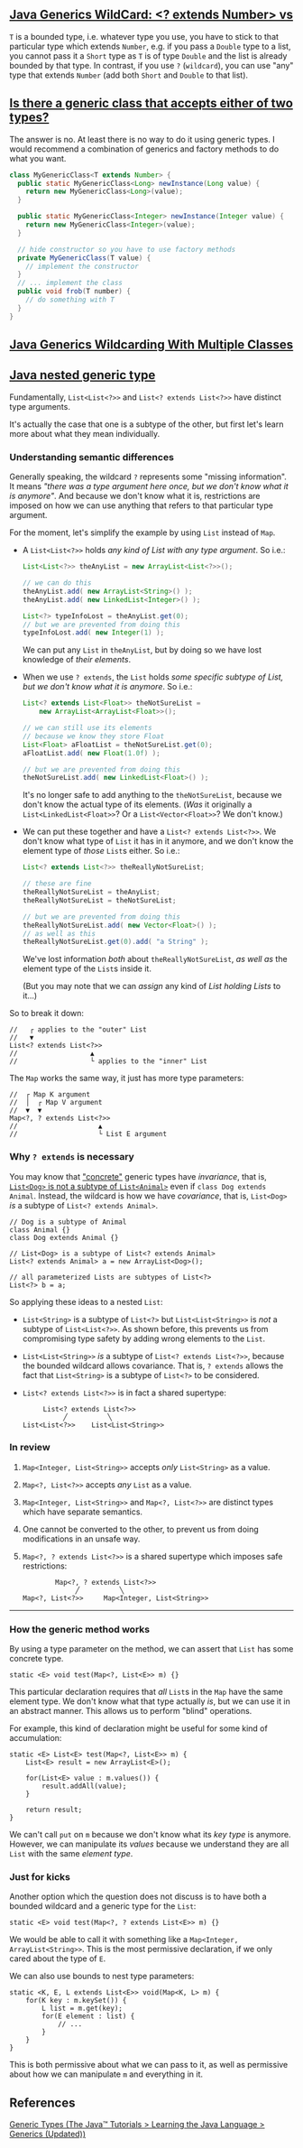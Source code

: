 
## [Java Generics WildCard: <? extends Number> vs <T extends Number>](https://stackoverflow.com/questions/11497020/java-generics-wildcard-extends-number-vs-t-extends-number)
`T` is a bounded type, i.e. whatever type you use, you have to stick to that particular type which extends `Number`, e.g. if you pass a `Double` type to a list, you cannot pass it a `Short` type as `T` is of type `Double` and the list is already bounded by that type. In contrast, if you use `?` (`wildcard`), you can use "any" type that extends `Number` (add both `Short` and `Double` to that list).


## [Is there a generic class that accepts either of two types?](https://stackoverflow.com/questions/9141960/generic-class-that-accepts-either-of-two-types)
The answer is no. At least there is no way to do it using generic types. I would recommend a combination of generics and factory methods to do what you want.
```java
class MyGenericClass<T extends Number> {
  public static MyGenericClass<Long> newInstance(Long value) {
    return new MyGenericClass<Long>(value);
  }

  public static MyGenericClass<Integer> newInstance(Integer value) {
    return new MyGenericClass<Integer>(value);
  }

  // hide constructor so you have to use factory methods
  private MyGenericClass(T value) {
    // implement the constructor
  }
  // ... implement the class
  public void frob(T number) {
    // do something with T
  }
}
```

## [Java Generics Wildcarding With Multiple Classes](https://stackoverflow.com/questions/745756/java-generics-wildcarding-with-multiple-classes)

##  [Java nested generic type](https://stackoverflow.com/questions/22806202/java-nested-generic-type)

Fundamentally,  `List<List<?>>`  and  `List<? extends List<?>>`  have distinct type arguments.

It's actually the case that one is a subtype of the other, but first let's learn more about what they mean individually.

### Understanding semantic differences

Generally speaking, the wildcard  `?`  represents some "missing information". It means  _"there was a type argument here once, but we don't know what it is anymore"_. And because we don't know what it is, restrictions are imposed on how we can use anything that refers to that particular type argument.

For the moment, let's simplify the example by using  `List`  instead of  `Map`.

-   A  `List<List<?>>`  holds  _any kind of List with any type argument_. So i.e.:
    
    ```java
    List<List<?>> theAnyList = new ArrayList<List<?>>();
    
    // we can do this
    theAnyList.add( new ArrayList<String>() );
    theAnyList.add( new LinkedList<Integer>() );
    
    List<?> typeInfoLost = theAnyList.get(0);
    // but we are prevented from doing this
    typeInfoLost.add( new Integer(1) );
    ```
    
    We can put any  `List`  in  `theAnyList`, but by doing so we have lost knowledge of  _their elements_.
    
-   When we use  `? extends`, the  `List`  holds  _some specific subtype of List, but we don't know what it is anymore_. So i.e.:
    
    ```java
    List<? extends List<Float>> theNotSureList =
        new ArrayList<ArrayList<Float>>();
    
    // we can still use its elements
    // because we know they store Float
    List<Float> aFloatList = theNotSureList.get(0);
    aFloatList.add( new Float(1.0f) );
    
    // but we are prevented from doing this
    theNotSureList.add( new LinkedList<Float>() );
    ```
    
    It's no longer safe to add anything to the  `theNotSureList`, because we don't know the actual type of its elements. (_Was_  it originally a  `List<LinkedList<Float>>`? Or a  `List<Vector<Float>>`? We don't know.)
    
-   We can put these together and have a  `List<? extends List<?>>`. We don't know what type of  `List`  it has in it anymore, and we don't know the element type of  _those_  `List`s either. So i.e.:
    
    ```java
    List<? extends List<?>> theReallyNotSureList;
    
    // these are fine
    theReallyNotSureList = theAnyList;
    theReallyNotSureList = theNotSureList;
    
    // but we are prevented from doing this
    theReallyNotSureList.add( new Vector<Float>() );
    // as well as this
    theReallyNotSureList.get(0).add( "a String" );
    ```
    
    We've lost information  _both_  about  `theReallyNotSureList`,  _as well as_  the element type of the  `List`s inside it.
    
    (But you may note that we can  _assign_  any kind of  _List holding Lists_  to it...)
    

So to break it down:

```
//   ┌ applies to the "outer" List
//   ▼
List<? extends List<?>>
//                  ▲
//                  └ applies to the "inner" List
```

The  `Map`  works the same way, it just has more type parameters:

```
//  ┌ Map K argument
//  │  ┌ Map V argument
//  ▼  ▼
Map<?, ? extends List<?>>
//                    ▲
//                    └ List E argument
```

### Why  `? extends`  is necessary

You may know that  ["concrete"](http://www.angelikalanger.com/GenericsFAQ/FAQSections/ParameterizedTypes.html#FAQ101)  generic types have  _invariance_, that is,  [`List<Dog>`  is not a subtype of  `List<Animal>`](https://stackoverflow.com/questions/2745265/is-listdog-a-subclass-of-listanimal-why-arent-javas-generics-implicitly-p)  even if  `class Dog extends Animal`. Instead, the wildcard is how we have  _covariance_, that is,  `List<Dog>`  _is_  a subtype of  `List<? extends Animal>`.

```
// Dog is a subtype of Animal
class Animal {}
class Dog extends Animal {}

// List<Dog> is a subtype of List<? extends Animal>
List<? extends Animal> a = new ArrayList<Dog>();

// all parameterized Lists are subtypes of List<?>
List<?> b = a;
```

So applying these ideas to a nested  `List`:

-   `List<String>`  is a subtype of  `List<?>`  but  `List<List<String>>`  is  _not_  a subtype of  `List<List<?>>`. As shown before, this prevents us from compromising type safety by adding wrong elements to the  `List`.
-   `List<List<String>>`  _is_  a subtype of  `List<? extends List<?>>`, because the bounded wildcard allows covariance. That is,  `? extends`  allows the fact that  `List<String>`  is a subtype of  `List<?>`  to be considered.
-   `List<? extends List<?>>`  is in fact a shared supertype:
    
    ```
         List<? extends List<?>>
              ╱          ╲
    List<List<?>>    List<List<String>>
    ```
    

### In review

1.  `Map<Integer, List<String>>`  accepts  _only_  `List<String>`  as a value.
2.  `Map<?, List<?>>`  accepts  _any_  `List`  as a value.
3.  `Map<Integer, List<String>>`  and  `Map<?, List<?>>`  are distinct types which have separate semantics.
4.  One cannot be converted to the other, to prevent us from doing modifications in an unsafe way.
5.  `Map<?, ? extends List<?>>`  is a shared supertype which imposes safe restrictions:
    
    ```
            Map<?, ? extends List<?>>
                 ╱          ╲
    Map<?, List<?>>     Map<Integer, List<String>>
    ```
    

----------

### How the generic method works

By using a type parameter on the method, we can assert that  `List`  has some concrete type.

```
static <E> void test(Map<?, List<E>> m) {}
```

This particular declaration requires that  _all_  `List`s in the  `Map`  have the same element type. We don't know what that type actually  _is_, but we can use it in an abstract manner. This allows us to perform "blind" operations.

For example, this kind of declaration might be useful for some kind of accumulation:

```
static <E> List<E> test(Map<?, List<E>> m) {
    List<E> result = new ArrayList<E>();

    for(List<E> value : m.values()) {
        result.addAll(value);
    }

    return result;
}
```

We can't call  `put`  on  `m`  because we don't know what its  _key type_  is anymore. However, we can manipulate its  _values_  because we understand they are all  `List`  with the same  _element type_.

### Just for kicks

Another option which the question does not discuss is to have both a bounded wildcard and a generic type for the  `List`:

```
static <E> void test(Map<?, ? extends List<E>> m) {}
```

We would be able to call it with something like a  `Map<Integer, ArrayList<String>>`. This is the most permissive declaration, if we only cared about the type of  `E`.

We can also use bounds to nest type parameters:

```
static <K, E, L extends List<E>> void(Map<K, L> m) {
    for(K key : m.keySet()) {
        L list = m.get(key);
        for(E element : list) {
            // ...
        }
    }
}
```

This is both permissive about what we can pass to it, as well as permissive about how we can manipulate  `m`  and everything in it.


## References
[Generic Types (The Java™ Tutorials > Learning the Java Language > Generics (Updated))](https://docs.oracle.com/javase/tutorial/java/generics/types.html)
